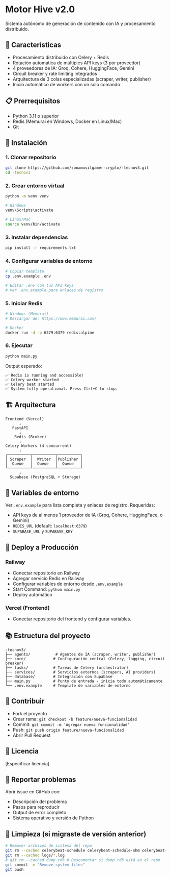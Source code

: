 # Motor Hive v2.0

Sistema autónomo de generación de contenido con IA y procesamiento distribuido.

## 🚀 Características

- Procesamiento distribuido con Celery + Redis
- Rotación automática de múltiples API keys (3 por proveedor)
- 4 proveedores de IA: Groq, Cohere, HuggingFace, Gemini
- Circuit breaker y rate limiting integrados
- Arquitectura de 3 colas especializadas (scraper, writer, publisher)
- Inicio automático de workers con un solo comando

## 📋 Prerrequisitos

- Python 3.11 o superior
- Redis (Memurai en Windows, Docker en Linux/Mac)
- Git

## 🔧 Instalación

### 1. Clonar repositorio
```bash
git clone https://github.com/zonamovilgamer-crypto/-tecnov3.git
cd -tecnov3
```
### 2. Crear entorno virtual
```bash
python -m venv venv

# Windows
venv\Scripts\activate

# Linux/Mac
source venv/bin/activate
```
### 3. Instalar dependencias
```bash
pip install -r requirements.txt
```
### 4. Configurar variables de entorno
```bash
# Copiar template
cp .env.example .env

# Editar .env con tus API keys
# Ver .env.example para enlaces de registro
```
### 5. Iniciar Redis
```bash
# Windows (Memurai)
# Descargar de: https://www.memurai.com/

# Docker
docker run -d -p 6379:6379 redis:alpine
```
### 6. Ejecutar
```bash
python main.py
```
Output esperado:
```
✅ Redis is running and accessible!
✅ Celery worker started
✅ Celery beat started
✅ System fully operational. Press Ctrl+C to stop.
```

## 🏗️ Arquitectura
```
Frontend (Vercel)
      ↓
   FastAPI
      ↓
    Redis (Broker)
      ↓
Celery Workers (4 concurrent)
      ↓
┌──────────┬──────────┬──────────┐
│ Scraper  │  Writer  │Publisher │
│  Queue   │  Queue   │  Queue   │
└──────────┴──────────┴──────────┘
      ↓
  Supabase (PostgreSQL + Storage)
```

## 📝 Variables de entorno
Ver `.env.example` para lista completa y enlaces de registro.
Requeridas:

*   API keys de al menos 1 proveedor de IA (Groq, Cohere, HuggingFace, o Gemini)
*   `REDIS_URL` (default: `localhost:6379`)
*   `SUPABASE_URL` y `SUPABASE_KEY`

## 🚢 Deploy a Producción
### Railway

*   Conectar repositorio en Railway
*   Agregar servicio Redis en Railway
*   Configurar variables de entorno desde `.env.example`
*   Start Command: `python main.py`
*   Deploy automático

### Vercel (Frontend)
*   Conectar repositorio del frontend y configurar variables.

## 📚 Estructura del proyecto
```
-tecnov3/
├── agents/           # Agentes de IA (scraper, writer, publisher)
├── core/            # Configuración central (Celery, logging, circuit breaker)
├── tasks/           # Tareas de Celery (orchestrator)
├── services/        # Servicios externos (scrapers, AI providers)
├── database/        # Integración con Supabase
├── main.py          # Punto de entrada - inicia todo automáticamente
└── .env.example     # Template de variables de entorno
```

## 🤝 Contribuir

*   Fork el proyecto
*   Crear rama: `git checkout -b feature/nueva-funcionalidad`
*   Commit: `git commit -m 'Agregar nueva funcionalidad'`
*   Push: `git push origin feature/nueva-funcionalidad`
*   Abrir Pull Request

## 📄 Licencia
[Especificar licencia]

## 🐛 Reportar problemas
Abrir issue en GitHub con:

*   Descripción del problema
*   Pasos para reproducir
*   Output de error completo
*   Sistema operativo y versión de Python

## 🧹 Limpieza (si migraste de versión anterior)
```bash
# Remover archivos de sistema del repo
git rm --cached celerybeat-schedule celerybeat-schedule-shm celerybeat-schedule-wal
git rm --cached logs/*.log
# git rm --cached dump.rdb # Descomentar si dump.rdb está en el repo
git commit -m "Remove system files"
git push
```
